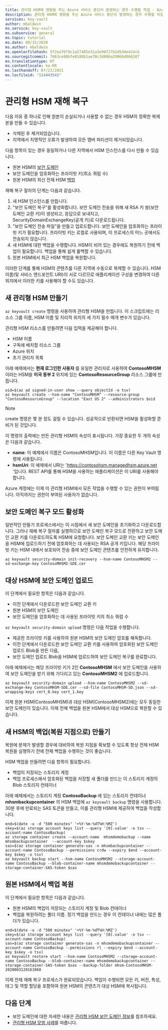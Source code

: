 ```yaml
---
title: 관리형 HSM에 영향을 주는 Azure 서비스 중단이 발생하는 경우 수행할 작업 - Azure Key Vault | Microsoft Docs
description: 관리형 HSM에 영향을 주는 Azure 서비스 중단이 발생하는 경우 수행할 작업을 알아봅니다.
services: key-vault
author: mbaldwin
ms.service: key-vault
ms.subservice: general
ms.topic: tutorial
ms.date: 09/15/2020
ms.author: mbaldwin
ms.openlocfilehash: 5f2ea76f9c1a27485e31a3e90f27b1d5d4e424cb
ms.sourcegitcommit: 7d63ce88bfe8188b1ae70c3d006a29068d066287
ms.translationtype: HT
ms.contentlocale: ko-KR
ms.lasthandoff: 07/22/2021
ms.locfileid: "114443542"
---
```

# <a name="managed-hsm-disaster-recovery"></a>관리형 HSM 재해 복구

다음 이유 중 하나로 인해 원본이 손실되거나 사용할 수 없는 경우 HSM의 정확한 복제본을 만들 수 있습니다.

- 삭제된 후 제거되었습니다.
- 지역에서 치명적인 오류가 발생하여 모든 멤버 파티션이 제거되었습니다.

다음 항목이 있는 경우 동일하거나 다른 지역에서 HSM 인스턴스를 다시 만들 수 있습니다.
- 원본 HSM의 [보안 도메인](security-domain.md)
- 보안 도메인을 암호화하는 프라이빗 키(최소 쿼럼 수)
- 원본 HSM의 최신 전체 HSM [백업](backup-restore.md)

재해 복구 절차의 단계는 다음과 같습니다.

1. 새 HSM 인스턴스를 만듭니다.
1. "보안 도메인 복구"를 활성화합니다. 보안 도메인 전송을 위해 새 RSA 키 쌍(보안 도메인 교환 키)이 생성되고, 응답으로 보내지고, SecurityDomainExchangeKey(공개 키)로 다운로드됩니다.
1. "보안 도메인 전송 파일"을 만들고 업로드합니다. 보안 도메인을 암호화하는 프라이빗 키가 필요합니다. 프라이빗 키는 로컬로 사용되며, 이 프로세스의 어느 곳에서도 전송되지 않습니다.
1. 새 HSM에 대한 백업을 수행합니다. HSM이 비어 있는 경우에도 복원하기 전에 백업이 필요합니다. 백업을 통해 쉽게 롤백할 수 있습니다.
1. 원본 HSM에서 최근 HSM 백업을 복원합니다.

이러한 단계를 통해 HSM의 콘텐츠를 다른 지역에 수동으로 복제할 수 있습니다. HSM 이름(및 서비스 엔드포인트 URI)이 서로 다르므로 애플리케이션 구성을 변경하여 다른 위치에서 이러한 키를 사용해야 할 수도 있습니다.

## <a name="create-a-new-managed-hsm"></a>새 관리형 HSM 만들기

`az keyvault create` 명령을 사용하여 관리형 HSM을 만듭니다. 이 스크립트에는 리소스 그룹 이름, HSM 이름 및 지리적 위치의 세 가지 필수 매개 변수가 있습니다.

관리형 HSM 리소스를 만들려면 다음 입력을 제공해야 합니다.

- HSM 이름
- 구독에 배치할 리소스 그룹
- Azure 위치
- 초기 관리자 목록

아래 예제에서는 **현재 로그인한 사용자** 를 유일한 관리자로 사용하여 **ContosoMHSM** 이라는 HSM을 **미국 동부 2** 위치에 있는 **ContosoResourceGroup** 리소스 그룹에 만듭니다.

```azurecli-interactive
oid=$(az ad signed-in-user show --query objectId -o tsv)
az keyvault create --hsm-name "ContosoMHSM" --resource-group "ContosoResourceGroup" --location "East US 2" --administrators $oid
```

> [!NOTE]
> create 명령은 몇 분 정도 걸릴 수 있습니다. 성공적으로 반환되면 HSM을 활성화할 준비가 된 것입니다.

이 명령의 출력에는 만든 관리형 HSM의 속성이 표시됩니다. 가장 중요한 두 개의 속성은 다음과 같습니다.

* **name**: 이 예제에서 이름은 ContosoMHSM입니다. 이 이름은 다른 Key Vault 명령에 사용됩니다.
* **hsmUri**: 이 예제에서 URI는 'https://contosohsm.managedhsm.azure.net '입니다. REST API를 통해 HSM을 사용하는 애플리케이션은 이 URI를 사용해야 합니다.

Azure 계정에는 이제 이 관리형 HSM에서 모든 작업을 수행할 수 있는 권한이 부여됩니다. 아직까지는 권한이 부여된 사용자가 없습니다.

## <a name="activate-the-security-domain-recovery-mode"></a>보안 도메인 복구 모드 활성화

일반적인 만들기 프로세스에서는 이 시점에서 새 보안 도메인을 초기화하고 다운로드합니다. 그러나 재해 복구 절차를 실행하므로 보안 도메인 복구 모드로 전환하고 보안 도메인 교환 키를 다운로드하도록 HSM에 요청합니다. 보안 도메인 교환 키는 보안 도메인을 HSM에 업로드하기 전에 암호화하는 데 사용되는 RSA 공개 키입니다. 해당 프라이빗 키는 HSM 내에서 보호되어 전송 중에 보안 도메인 콘텐츠를 안전하게 유지합니다.

```azurecli-interactive
az keyvault security-domain init-recovery --hsm-name ContosoMHSM2 --sd-exchange-key ContosoMHSM2-SDE.cer
```

## <a name="upload-security-domain-to-destination-hsm"></a>대상 HSM에 보안 도메인 업로드

이 단계에서 필요한 항목은 다음과 같습니다.
- 이전 단계에서 다운로드한 보안 도메인 교환 키
- 원본 HSM의 보안 도메인
- 보안 도메인을 암호화하는 데 사용된 프라이빗 키의 최소 쿼럼 수

`az keyvault security-domain upload` 명령은 다음 작업을 수행합니다.

- 제공한 프라이빗 키를 사용하여 원본 HSM의 보안 도메인 암호를 해독합니다. 
- 이전 단계에서 다운로드한 보안 도메인 교환 키를 사용하여 암호화된 보안 도메인 업로드 Blob을 만든 다음,
- 보안 도메인 업로드 Blob을 HSM에 업로드하여 보안 도메인 복구를 완료합니다.

아래 예제에서는 해당 프라이빗 키가 2인 **ContosoMHSM** 에서 보안 도메인을 사용하여 보안 도메인을 받기 위해 기다리고 있는 **ContosoMHSM2** 에 업로드합니다. 

```azurecli-interactive
az keyvault security-domain upload --hsm-name ContosoMHSM2 --sd-exchange-key ContosoMHSM-SDE.cer --sd-file ContosoMHSM-SD.json --sd-wrapping-keys cert_0.key cert_1.key
```

이제 원본 HSM(ContosoMHSM)과 대상 HSM(ContosoMHSM2)에는 모두 동일한 보안 도메인이 있습니다. 이제 전체 백업을 원본 HSM에서 대상 HSM으로 복원할 수 있습니다.

## <a name="create-a-backup-as-a-restore-point-of-your-new-hsm"></a>새 HSM의 백업(복원 지점으로) 만들기

복원에 문제가 발생할 경우에 대비하여 복원 지점을 확보할 수 있도록 항상 전체 HSM 복원을 실행하기 전에 전체 백업을 수행하는 것이 좋습니다.

HSM 백업을 만들려면 다음 항목이 필요합니다.
- 백업이 저장되는 스토리지 계정
- 백업 프로세스에서 암호화된 백업을 저장할 새 폴더를 만드는 이 스토리지 계정의 Blob 스토리지 컨테이너

아래 예제에서는 스토리지 계정 **ContosoBackup** 에 있는 스토리지 컨테이너 **mhsmbackupcontainer** 의 HSM 백업에 `az keyvault backup` 명령을 사용합니다. 30분 후에 만료되는 SAS 토큰을 만들고, 이를 관리형 HSM에 제공하여 백업을 작성합니다.

```azurecli-interactive
end=$(date -u -d "500 minutes" '+%Y-%m-%dT%H:%MZ')
skey=$(az storage account keys list --query '[0].value' -o tsv --account-name ContosoBackup)
az storage container create --account-name  mhsmdemobackup --name mhsmbackupcontainer  --account-key $skey
sas=$(az storage container generate-sas -n mhsmbackupcontainer --account-name ContosoBackup --permissions crdw --expiry $end --account-key $skey -o tsv)
az keyvault backup start --hsm-name ContosoMHSM2 --storage-account-name ContosoBackup --blob-container-name mhsmdemobackupcontainer --storage-container-SAS-token $sas

```

## <a name="restore-backup-from-source-hsm"></a>원본 HSM에서 백업 복원

이 단계에서 필요한 항목은 다음과 같습니다.

- 원본 HSM의 백업이 저장되는 스토리지 계정 및 Blob 컨테이너
- 백업을 복원하려는 폴더 이름. 정기 백업을 만드는 경우 이 컨테이너 내에는 많은 폴더가 있습니다.


```azurecli-interactive
end=$(date -u -d "500 minutes" '+%Y-%m-%dT%H:%MZ')
skey=$(az storage account keys list --query '[0].value' -o tsv --account-name ContosoBackup)
sas=$(az storage container generate-sas -n mhsmdemobackupcontainer --account-name ContosoBackup --permissions rl --expiry $end --account-key $skey -o tsv)
az keyvault restore start --hsm-name ContosoMHSM2 --storage-account-name ContosoBackup --blob-container-name mhsmdemobackupcontainer --storage-container-SAS-token $sas --backup-folder mhsm-ContosoMHSM-2020083120161860
```

이제 전체 재해 복구 프로세스가 완료되었습니다. 백업이 수행되면 모든 키, 버전, 특성, 태그 및 역할 할당을 포함하여 원본 HSM의 콘텐츠가 대상 HSM에 복사됩니다.

## <a name="next-steps"></a>다음 단계

- 보안 도메인에 대한 자세한 내용은 [관리형 HSM 보안 도메인 정보](security-domain.md)를 참조하세요.
- [관리형 HSM 모범 사례](best-practices.md)를 따릅니다.
